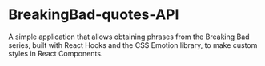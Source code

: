 # BreakingBad-quotes-API
 A simple application that allows obtaining phrases from the Breaking Bad series, built with React Hooks and the CSS Emotion library, to make custom styles in React Components.

